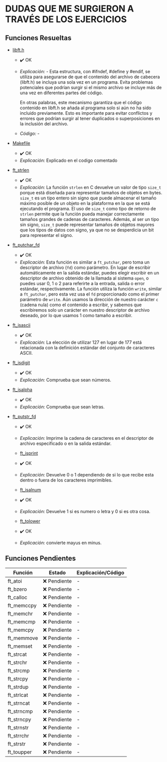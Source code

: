 # DUDAS QUE ME SURGIERON A TRAVÉS DE LOS EJERCICIOS

## Funciones Resueltas

- [libft.h](libft.h)        
  - ✔️ OK  
  - *Explicación:* - Esta estructura, con #ifndef, #define y #endif, se utiliza para asegurarse de que el contenido del archivo de cabecera (libft.h) se incluya una sola vez en un programa. Evita problemas potenciales que podrían surgir si el mismo archivo se incluye más de una vez en diferentes partes del código.

	En otras palabras, este mecanismo garantiza que el código contenido en libft.h se añada al programa solo si aún no ha sido incluido previamente. Esto es importante para evitar conflictos y errores que podrían surgir al tener duplicados o superposiciones en la inclusión del archivo.	
  - *Código:* -

- [Makefile](Makefile)      
  - ✔️ OK  
  - *Explicación:* Explicado en el codigo comentado

- [ft_strlen](ft_strlen.c)  
  - ✔️ OK  
  - *Explicación:* La función `strlen` en C devuelve un valor de tipo `size_t` porque está diseñada para representar tamaños de objetos en bytes. `size_t` es un tipo entero sin signo que puede almacenar el tamaño máximo posible de un objeto en la plataforma en la que se está ejecutando el programa. El uso de `size_t` como tipo de retorno de `strlen` permite que la función pueda manejar correctamente tamaños grandes de cadenas de caracteres. Además, al ser un tipo sin signo, `size_t` puede representar tamaños de objetos mayores que los tipos de datos con signo, ya que no se desperdicia un bit para representar el signo. 

- [ft_putchar_fd](ft_putchar_fd.c) 
  - ✔️ OK  
  - *Explicación:* Esta función es similar a `ft_putchar`, pero toma un descriptor de archivo (`fd`) como parámetro. En lugar de escribir automáticamente en la salida estándar, puedes elegir escribir en un descriptor de archivo obtenido de la llamada al sistema `open`, o puedes usar 0, 1 o 2 para referirte a la entrada, salida o error estándar, respectivamente. La función utiliza la función `write`, similar a `ft_putchar`, pero esta vez usa el `fd` proporcionado como el primer parámetro de `write`. Aún usamos la dirección de nuestro carácter `c` (cadena nula) como el contenido a escribir, y sabemos que escribiremos solo un carácter en nuestro descriptor de archivo deseado, por lo que usamos 1 como tamaño a escribir. 

- [ft_isascii](ft_isascii.c) 
  - ✔️ OK  
  - *Explicación:* La elección de utilizar 127 en lugar de 177 está relacionada con la definición estándar del conjunto de caracteres ASCII.

- [ft_isdigit](ft_isdigit.c) 
  - ✔️ OK  
  - *Explicación:* Comprueba que sean números.

- [ft_isalpha](ft_isalpha.c) 
  - ✔️ OK  
  - *Explicación:* Comprueba que sean letras.

- [ft_putstr_fd](ft_putstr_fd.c) 
  - ✔️ OK  
  - *Explicación:* Imprime la cadena de caracteres en el descriptor de archivo especificado o en la salida estándar.
 
  - [ft_isprint](ft_isprint.c) 
  - ✔️ OK  
  - *Explicación:* Devuelve 0 o 1 dependiendo de si lo que recibe esta dentro o fuera de los caracteres imprimibles.
 
  
  - [ft_isalnum](ft_isalnum.c) 
  - ✔️ OK  
  - *Explicación:* Devuelve 1 si es numero o letra y 0 si  es otra cosa.

  - [ft_tolower](ft_isalnum.c) 
  - ✔️ OK  
  - *Explicación:* convierte mayus en minus.


## Funciones Pendientes


| Función      | Estado      | Explicación/Código |
|--------------|-------------|---------------------|
| ft_atoi      | ❌ Pendiente | -                   |
| ft_bzero     | ❌ Pendiente | -                   |
| ft_calloc    | ❌ Pendiente | -                   |
| ft_memccpy   | ❌ Pendiente | -                   |
| ft_memchr    | ❌ Pendiente | -                   |
| ft_memcmp    | ❌ Pendiente | -                   |
| ft_memcpy    | ❌ Pendiente | -                   |
| ft_memmove   | ❌ Pendiente | -                   |
| ft_memset    | ❌ Pendiente | -                   |
| ft_strcat    | ❌ Pendiente | -                   |
| ft_strchr    | ❌ Pendiente | -                   |
| ft_strcmp    | ❌ Pendiente | -                   |
| ft_strcpy    | ❌ Pendiente | -                   |
| ft_strdup    | ❌ Pendiente | -                   |
| ft_strlcat   | ❌ Pendiente | -                   |
| ft_strncat   | ❌ Pendiente | -                   |
| ft_strncmp   | ❌ Pendiente | -                   |
| ft_strncpy   | ❌ Pendiente | -                   |
| ft_strnstr   | ❌ Pendiente | -                   |
| ft_strrchr   | ❌ Pendiente | -                   |
| ft_strstr    | ❌ Pendiente | -                   |
| ft_toupper   | ❌ Pendiente | -                   |

